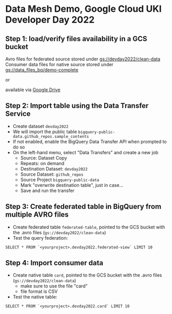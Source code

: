 # Data Mesh Demo, Google Cloud UKI Developer Day 2022

## Step 1: load/verify files availability in a GCS bucket
Avro files for federated source stored under [gs://devday2022/clean-data](gs://devday2022/clean-data)
Consumer data files for native source stored under [gs://data_files_bq/demo-complete](gs://data_files_bq/demo-complete)

or 

available via [Google Drive](https://drive.google.com/drive/folders/12jt0rnwlYqknP30ALAk9PFHbXZCRxLcE?usp=sharing)


## Step 2: Import table using the Data Transfer Service
- Create dataset `devday2022`
- We will import the public table `bigquery-public-data.github_repos.sample_contents`
- If not enabled, enable the BigQuery Data Transfer API when prompted to do so
- On the left-hand menu, select "Data Transfers" and create a new job
  - Source: Dataset Copy
  - Repeats: on demand
  - Destination Dataset: `devday2022`
  - Source Dataset: `github_repos`
  - Source Project `bigquery-public-data`
  - Mark "overwrite destination table", just in case... 
  - Save and run the transfer

## Step 3: Create federated table in BigQuery from multiple AVRO files
- Create federated table `federated-table`, pointed to the GCS bucket with the .avro files (`gs://devday2022/clean-data`)
- Test the query federation:
```
SELECT * FROM `<yourproject>.devday2022.federated-view` LIMIT 10
```

## Step 4: Import consumer data
- Create native table `card`, pointed to the GCS bucket with the .avro files (`gs://devday2022/clean-data`)
  -  make sure to use the file "card"
  -  file format is CSV
- Test the native table:
```
SELECT * FROM `<yourproject>.devday2022.card` LIMIT 10
```
